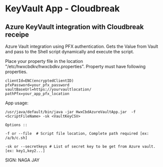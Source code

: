 # KeyVault App - Cloudbreak 

## Azure KeyVault integration with Cloudbreak receipe

Azure Vault integration using PFX authentication. 
Gets the Value from Vault and pass to the Shell script dynamically and execute the script.

Place your property file in the location "/etc/hwxcbdkv/hwxcbdkv.properties". 
Property must have following properties.

```
clientId=ENC(encryptedClientID)
pfxPassword=your_pfx_password
vaultBaseUrl=https://yourvaultlocation/
pathPfx=your_app_pfx_location

```

App usage:

```
/usr/java/default/bin/java -jar HwxCbdAzureVaultApp.jar  -f <ScriptFileName> -sk <VaultKeyCSV>

Options ::

-f or --file  # Script file location, Complete path required [ex: /a/b/c.sh]

-sk or --secretkeys # List of secret key to be get from Azure vault. [ex: key1,key2...]

```

SIGN: NAGA JAY